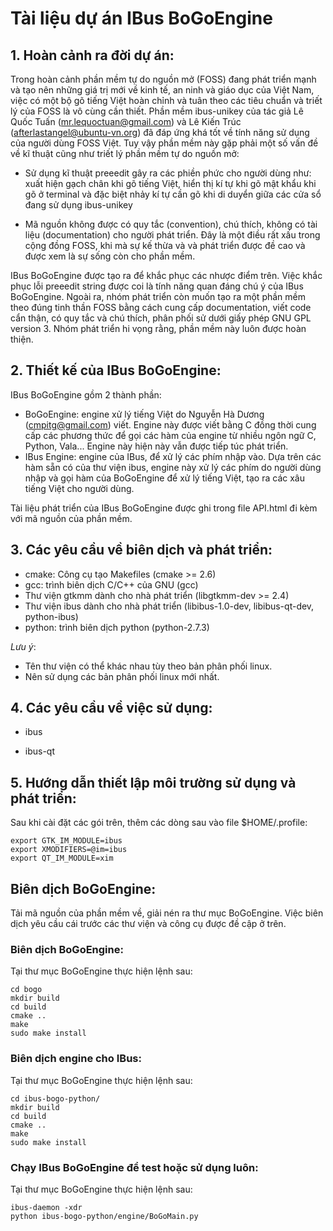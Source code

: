 # Tài liệu dự án IBus BoGoEngine #

## 1. Hoàn cảnh ra đời dự án: ##

Trong hoàn cảnh phần mềm tự do nguồn mở (FOSS) đang phát triển mạnh và tạo nên những giá trị mới về kinh tế, an ninh và giáo dục của Việt Nam, 
việc có một bộ gõ tiếng Việt hoàn chỉnh và tuân theo các tiêu chuẩn và triết lý của FOSS là vô cùng cần thiết. Phần mềm ibus-unikey của tác giả
 Lê Quốc Tuấn (mr.lequoctuan@gmail.com) và Lê Kiến Trúc (afterlastangel@ubuntu-vn.org) đã đáp ứng khá tốt về tính năng sử dụng của người dùng FOSS Việt.
 Tuy vậy phần mềm này gặp phải một số vấn đề về kĩ thuật cũng như triết lý phần mềm tự do nguồn mở:
 
 * Sử dụng kĩ thuật preeedit gây ra các phiền phức cho người dùng như: xuất hiện gạch chân khi gõ tiếng Việt, hiển thị kí tự khi gõ mật khẩu khi gõ ở terminal
 và đặc biệt nhảy kí tự cần gõ khi di duyển giữa các cửa sổ đang sử dụng ibus-unikey
 
 * Mã nguồn không được có quy tắc (convention), chú thích, không có tài liệu (documentation) cho người phát triển. Đây là một điều rất xấu trong cộng đồng FOSS, 
 khi mà sự kế thừa và và phát triển được đề cao và được xem là sự sống còn cho phần mềm.
 
IBus BoGoEngine được tạo ra để khắc phục các nhược điểm trên. Việc khắc phục lỗi preeedit string được coi là tính năng quan đáng chú ý của IBus BoGoEngine.
Ngoài ra, nhóm phát triển còn muốn tạo ra một phần mềm theo đúng tinh thần FOSS bằng cách cung cấp documentation, viết code cẩn thận, có quy tắc và chú thích, 
phân phối sử dưới giấy phép GNU GPL version 3. Nhóm phát triển hi vọng rằng, phần mềm này luôn được hoàn thiện.
 
## 2. Thiết kế của IBus BoGoEngine: ##
 
IBus BoGoEngine gồm 2 thành phần:
 
 - BoGoEngine: engine xử lý tiếng Việt do Nguyễn Hà Dương (cmpitg@gmail.com) viết. Engine này được viết bằng C đồng thời cung cấp các phương thức để gọi 
 các hàm của engine từ nhiều ngôn ngữ C, Python, Vala... Engine này hiện này vẫn được tiếp túc phát triển.
 - IBus Engine: engine của IBus, để xử lý các phím nhập vào. Dựa trên các hàm sẵn có của thư viện ibus, engine này xử lý các phím do người dùng nhập 
 và gọi hàm của BoGoEngine để xử lý tiếng Việt, tạo ra các xâu tiếng Việt cho người dùng.

Tài liệu phát triển của IBus BoGoEngine được ghi trong file API.html đi kèm với mã nguồn của phần mềm.
   
## 3. Các yêu cầu về biên dịch và phát triển: ##

 - cmake: Công cụ tạo Makefiles (cmake >= 2.6)
 - gcc: trình biên dịch C/C++ của GNU (gcc)
 - Thư viện gtkmm dành cho nhà phát triển (libgtkmm-dev >= 2.4)
 - Thư viện ibus dành cho nhà phát triển (libibus-1.0-dev, libibus-qt-dev, python-ibus)
 - python: trình biên dịch python (python-2.7.3)
 
 _Lưu ý_:
 
  - Tên thư viện có thể khác nhau tùy theo bản phân phối linux.
  - Nên sử dụng các bản phân phối linux mới nhất.
  
## 4. Các yêu cầu về việc sử dụng: ##
  
  - ibus
  
  - ibus-qt
  
## 5. Hướng dẫn thiết lập môi trường sử dụng và phát triển: ##

Sau khi cài đặt các gói trên, thêm các dòng sau vào file $HOME/.profile:

    export GTK_IM_MODULE=ibus
    export XMODIFIERS=@im=ibus
    export QT_IM_MODULE=xim

## Biên dịch BoGoEngine: ##

Tải mã nguồn của phần mềm về, giải nén ra thư mục BoGoEngine. Việc biên dịch yêu cầu cái trước các thư viện và công cụ được đề cập ở trên.

### Biên dịch BoGoEngine: ###

  Tại thư mục BoGoEngine thực hiện lệnh sau:

    cd bogo
    mkdir build
    cd build
    cmake ..
    make
    sudo make install

### Biên dịch engine cho IBus: ###
  
  Tại thư mục BoGoEngine thực hiện lệnh sau:

    cd ibus-bogo-python/
    mkdir build
    cd build
    cmake ..
    make
    sudo make install

### Chạy IBus BoGoEngine để test hoặc sử dụng luôn: ###
  
  Tại thư mục BoGoEngine thực hiện lệnh sau:
  
    ibus-daemon -xdr
    python ibus-bogo-python/engine/BoGoMain.py

 
 
 
